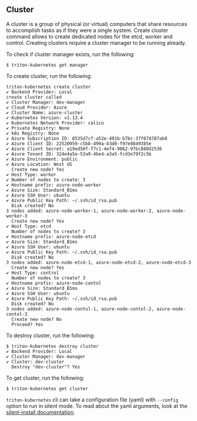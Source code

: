 ## Cluster

A cluster is a group of physical (or virtual) computers that share resources to accomplish tasks as if they were a single system.
Create cluster command allows to create dedicated nodes for the etcd, worker and control. Creating clusters require a cluster manager to be running already.

To check if cluster manager exists, run the following:

```
$ triton-kubernetes get manager
```

To create cluster, run the following:

```
triton-kubernetes create cluster
✔ Backend Provider: Local
create cluster called
✔ Cluster Manager: dev-manager
✔ Cloud Provider: Azure
✔ Cluster Name: azure-cluster
✔ Kubernetes Version: v1.13.4
✔ Kubernetes Network Provider: calico
✔ Private Registry: None
✔ k8s Registry: None
✔ Azure Subscription ID: 0535d7cf-a52e-491b-b7bc-37f674787ab8
✔ Azure Client ID: 22520959-c5bb-499a-b3d0-f97e8849385e
✔ Azure Client Secret: a19ed50f-f7c1-4ef4-9862-97bc880d2536
✔ Azure Tenant ID: 324e4a5e-53a9-4be4-a3a5-fcd3e79f2c5b
✔ Azure Environment: public
✔ Azure Location: West US
  Create new node? Yes
✔ Host Type: worker
✔ Number of nodes to create: 3
✔ Hostname prefix: azure-node-worker
✔ Azure Size: Standard_B1ms
✔ Azure SSH User: ubuntu
✔ Azure Public Key Path: ~/.ssh/id_rsa.pub
  Disk created? No
3 nodes added: azure-node-worker-1, azure-node-worker-2, azure-node-worker-3
  Create new node? Yes
✔ Host Type: etcd
  Number of nodes to create? 3
✔ Hostname prefix: azure-node-etcd
✔ Azure Size: Standard_B1ms
✔ Azure SSH User: ubuntu
✔ Azure Public Key Path: ~/.ssh/id_rsa.pub
  Disk created? No
3 nodes added: azure-node-etcd-1, azure-node-etcd-2, azure-node-etcd-3
  Create new node? Yes
✔ Host Type: control
  Number of nodes to create? 3
✔ Hostname prefix: azure-node-contol
✔ Azure Size: Standard_B1ms
✔ Azure SSH User: ubuntu
✔ Azure Public Key Path: ~/.ssh/id_rsa.pub
  Disk created? No
3 nodes added: azure-node-contol-1, azure-node-contol-2, azure-node-contol-3
  Create new node? No
  Proceed? Yes
```


To destroy cluster, run the following:

```
$ triton-kubernetes destroy cluster
✔ Backend Provider: Local
✔ Cluster Manager: dev-manager
✔ Cluster: dev-cluster
  Destroy "dev-cluster"? Yes
```

To get cluster, run the following:

```
$ triton-kubernetes get cluster
```


`triton-kubernetes` cli can take a configuration file (yaml) with `--config` option to run in silent mode. To read about the yaml arguments, look at the [silent-install documentation](https://github.com/joyent/triton-kubernetes/tree/master/docs/guide/silent-install-yaml.md).
